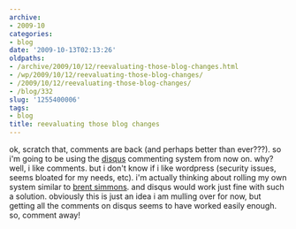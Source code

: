```yaml
---
archive:
- 2009-10
categories:
- blog
date: '2009-10-13T02:13:26'
oldpaths:
- /archive/2009/10/12/reevaluating-those-blog-changes.html
- /wp/2009/10/12/reevaluating-those-blog-changes/
- /2009/10/12/reevaluating-those-blog-changes/
- /blog/332
slug: '1255400006'
tags:
- blog
title: reevaluating those blog changes
---
```


ok, scratch that, comments are back (and perhaps better than ever???). so
i'm going to be using the [disqus][1] commenting system from now on. why?
well, i like comments. but i don't know if i like wordpress (security
issues, seems bloated for my needs, etc). i'm actually thinking about
rolling my own system similar to [brent simmons][2]. and disqus would work
just fine with such a solution. obviously this is just an idea i am
mulling over for now, but getting all the comments on disqus seems to have
worked easily enough. so, comment away!

[1]: http://disqus.com/
[2]: http://inessential.com/2009/01/30/new_publishing_system_tour_of_my_head

